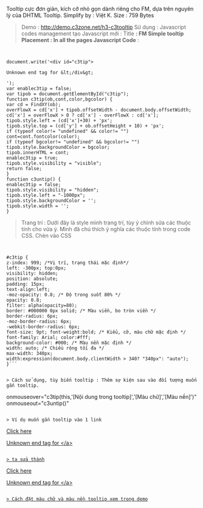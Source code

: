 Tooltip cực đơn giản, kích cỡ nhỏ gọn dành riêng cho FM, dựa trên nguyên lý của DHTML Tooltip.
Simplify by : Việt K. Size : 759 Bytes


> Demo : http://demo.c3zone.net/h3-c3tooltip
> Sử dụng :
> Javascript codes management tạo Javascript mới :
> Title **: FM Simple tooltip
> Placement : In all the pages
> Javascript Code** :

```


document.write('<div id="c3tip">

Unknown end tag for &lt;/div&gt;

');
var enablec3tip = false;
var tipob = document.getElementById("c3tip");
function c3tip(ob,cont,color,bgcolor) {
var cd = FindXY(ob);
overFlowX = cd['x'] + tipob.offsetWidth - document.body.offsetWidth;
cd['x'] = overFlowX > 0 ? cd['x'] - overFlowX : cd['x'];
tipob.style.left = (cd['x']+30) + 'px';
tipob.style.top = (cd['y'] + ob.offsetHeight + 10) + 'px';
if (typeof color!= "undefined" && color!= "")
cont=cont.fontcolor(color);
if (typeof bgcolor!= "undefined" && bgcolor!= "")
tipob.style.backgroundColor = bgcolor;
tipob.innerHTML = cont;
enablec3tip = true;
tipob.style.visibility = "visible";
return false;
}
function c3untip() {
enablec3tip = false;
tipob.style.visibility = "hidden";
tipob.style.left = "-1000px";
tipob.style.backgroundColor = '';
tipob.style.width = '';
}
```

> Trang trí : Dưới đây là style mình trang trí, tùy ý chỉnh sửa các thuộc tính cho vừa ý. Mình đã chú thích ý nghĩa các thuộc tính trong code CSS.
> Chèn vào CSS

```


#c3tip {
z-index: 999; /*Vị trí, trạng thái mặc định*/
left: -300px; top:0px;
visibility: hidden;
position: absolute;
padding: 15px;
text-align:left;
-moz-opacity: 0.8; /* Độ trong suốt 80% */
opacity: 0.8;
filter: alpha(opacity=80);
border: #000000 0px solid; /* Màu viền, bo tròn viền */
border-radius: 6px;
-moz-border-radius: 6px;
-webkit-border-radius: 6px;
font-size: 9pt; font-weight:bold; /* Kiểu, cỡ, màu chữ mặc định */
font-family: Arial; color:#fff;
background-color: #000; /* Màu nền mặc định */
width: auto; /* Chiều rộng tối đa */
max-width: 340px;
width:expression(document.body.clientWidth > 340? "340px": "auto");
}```


> Cách sử dụng, tùy biến tooltip : Thêm sự kiện sau vào đối tượng muốn gắn tooltip.

```


onmouseover="c3tip(this,'[Nội dung trong tooltip]','[Màu chữ]','[Màu nền]')" onmouseout="c3untip()"
```

> Ví dụ muốn gắn tooltip vào 1 link

```


<a href="http://demo.c3zone.net/h3-c3tooltip">Click here

Unknown end tag for &lt;/a&gt;


```

> ta sửa thành

```


<a onmouseover="c3tip(this,'Click vào đây để xem demo')" onmouseout="c3untip()" href="http://demo.c3zone.net/h3-c3tooltip" >Click here

Unknown end tag for &lt;/a&gt;


```

> Cách đặt màu chữ và màu nền tooltip xem trong demo